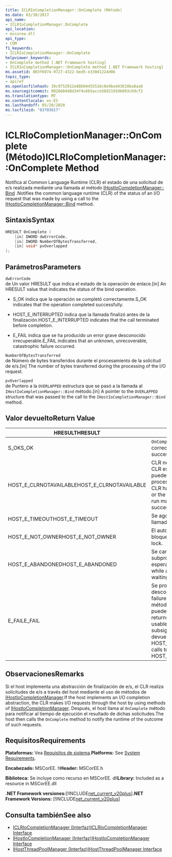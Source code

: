 ```yaml
---
title: ICLRIoCompletionManager::OnComplete (Método)
ms.date: 03/30/2017
api_name:
- ICLRIoCompletionManager.OnComplete
api_location:
- mscoree.dll
api_type:
- COM
f1_keywords:
- ICLRIoCompletionManager::OnComplete
helpviewer_keywords:
- OnComplete method [.NET Framework hosting]
- ICLRIoCompletionManager::OnComplete method [.NET Framework hosting]
ms.assetid: 003f6974-9727-4322-bed5-e330d1224d0b
topic_type:
- apiref
ms.openlocfilehash: 39c9752912e88b04455516c0e9bed43610ba8aa0
ms.sourcegitcommit: 0926684d8d34f4c6b5acce58d2193db093cb9cf2
ms.translationtype: MT
ms.contentlocale: es-ES
ms.lasthandoff: 05/20/2020
ms.locfileid: "83703817"
---
```

# <a name="iclriocompletionmanageroncomplete-method"></a><span data-ttu-id="ed4a3-102">ICLRIoCompletionManager::OnComplete (Método)</span><span class="sxs-lookup"><span data-stu-id="ed4a3-102">ICLRIoCompletionManager::OnComplete Method</span></span>
<span data-ttu-id="ed4a3-103">Notifica al Common Language Runtime (CLR) el estado de una solicitud de e/s realizada mediante una llamada al método [IHostIoCompletionManager:: Bind](ihostiocompletionmanager-bind-method.md) .</span><span class="sxs-lookup"><span data-stu-id="ed4a3-103">Notifies the common language runtime (CLR) of the status of an I/O request that was made by using a call to the [IHostIoCompletionManager::Bind](ihostiocompletionmanager-bind-method.md) method.</span></span>  
  
## <a name="syntax"></a><span data-ttu-id="ed4a3-104">Sintaxis</span><span class="sxs-lookup"><span data-stu-id="ed4a3-104">Syntax</span></span>  
  
```cpp  
HRESULT OnComplete (  
    [in] DWORD dwErrorCode,  
    [in] DWORD NumberOfBytesTransferred,  
    [in] void* pvOverlapped  
);  
```  
  
## <a name="parameters"></a><span data-ttu-id="ed4a3-105">Parámetros</span><span class="sxs-lookup"><span data-stu-id="ed4a3-105">Parameters</span></span>  
 `dwErrorCode`  
 <span data-ttu-id="ed4a3-106">de Un valor HRESULT que indica el estado de la operación de enlace.</span><span class="sxs-lookup"><span data-stu-id="ed4a3-106">[in] An HRESULT value that indicates the status of the bind operation.</span></span>  
  
- <span data-ttu-id="ed4a3-107">S_OK indica que la operación se completó correctamente.</span><span class="sxs-lookup"><span data-stu-id="ed4a3-107">S_OK indicates that the operation completed successfully.</span></span>  
  
- <span data-ttu-id="ed4a3-108">HOST_E_INTERRUPTED indica que la llamada finalizó antes de la finalización.</span><span class="sxs-lookup"><span data-stu-id="ed4a3-108">HOST_E_INTERRUPTED indicates that the call terminated before completion.</span></span>  
  
- <span data-ttu-id="ed4a3-109">E_FAIL indica que se ha producido un error grave desconocido irrecuperable.</span><span class="sxs-lookup"><span data-stu-id="ed4a3-109">E_FAIL indicates that an unknown, unrecoverable, catastrophic failure occurred.</span></span>  
  
 `NumberOfBytesTransferred`  
 <span data-ttu-id="ed4a3-110">de Número de bytes transferidos durante el procesamiento de la solicitud de e/s.</span><span class="sxs-lookup"><span data-stu-id="ed4a3-110">[in] The number of bytes transferred during the processing of the I/O request.</span></span>  
  
 `pvOverlapped`  
 <span data-ttu-id="ed4a3-111">de Puntero a la `OVERLAPPED` estructura que se pasó a la llamada al `IHostIoCompletionManager::Bind` método.</span><span class="sxs-lookup"><span data-stu-id="ed4a3-111">[in] A pointer to the `OVERLAPPED` structure that was passed to the call to the `IHostIoCompletionManager::Bind` method.</span></span>  
  
## <a name="return-value"></a><span data-ttu-id="ed4a3-112">Valor devuelto</span><span class="sxs-lookup"><span data-stu-id="ed4a3-112">Return Value</span></span>  
  
|<span data-ttu-id="ed4a3-113">HRESULT</span><span class="sxs-lookup"><span data-stu-id="ed4a3-113">HRESULT</span></span>|<span data-ttu-id="ed4a3-114">Descripción</span><span class="sxs-lookup"><span data-stu-id="ed4a3-114">Description</span></span>|  
|-------------|-----------------|  
|<span data-ttu-id="ed4a3-115">S_OK</span><span class="sxs-lookup"><span data-stu-id="ed4a3-115">S_OK</span></span>|<span data-ttu-id="ed4a3-116">`OnComplete`se devolvió correctamente.</span><span class="sxs-lookup"><span data-stu-id="ed4a3-116">`OnComplete` returned successfully.</span></span>|  
|<span data-ttu-id="ed4a3-117">HOST_E_CLRNOTAVAILABLE</span><span class="sxs-lookup"><span data-stu-id="ed4a3-117">HOST_E_CLRNOTAVAILABLE</span></span>|<span data-ttu-id="ed4a3-118">CLR no se ha cargado en un proceso o CLR está en un estado en el que no puede ejecutar código administrado ni procesar la llamada correctamente.</span><span class="sxs-lookup"><span data-stu-id="ed4a3-118">The CLR has not been loaded into a process, or the CLR is in a state in which it cannot run managed code or process the call successfully.</span></span>|  
|<span data-ttu-id="ed4a3-119">HOST_E_TIMEOUT</span><span class="sxs-lookup"><span data-stu-id="ed4a3-119">HOST_E_TIMEOUT</span></span>|<span data-ttu-id="ed4a3-120">Se agotó el tiempo de espera de la llamada.</span><span class="sxs-lookup"><span data-stu-id="ed4a3-120">The call timed out.</span></span>|  
|<span data-ttu-id="ed4a3-121">HOST_E_NOT_OWNER</span><span class="sxs-lookup"><span data-stu-id="ed4a3-121">HOST_E_NOT_OWNER</span></span>|<span data-ttu-id="ed4a3-122">El autor de la llamada no posee el bloqueo.</span><span class="sxs-lookup"><span data-stu-id="ed4a3-122">The caller does not own the lock.</span></span>|  
|<span data-ttu-id="ed4a3-123">HOST_E_ABANDONED</span><span class="sxs-lookup"><span data-stu-id="ed4a3-123">HOST_E_ABANDONED</span></span>|<span data-ttu-id="ed4a3-124">Se canceló un evento mientras un subproceso o fibra bloqueados estaba esperando en él.</span><span class="sxs-lookup"><span data-stu-id="ed4a3-124">An event was canceled while a blocked thread or fiber was waiting on it.</span></span>|  
|<span data-ttu-id="ed4a3-125">E_FAIL</span><span class="sxs-lookup"><span data-stu-id="ed4a3-125">E_FAIL</span></span>|<span data-ttu-id="ed4a3-126">Se produjo un error grave desconocido.</span><span class="sxs-lookup"><span data-stu-id="ed4a3-126">An unknown catastrophic failure occurred.</span></span> <span data-ttu-id="ed4a3-127">Después de que un método devuelve E_FAIL, CLR ya no se puede usar en el proceso.</span><span class="sxs-lookup"><span data-stu-id="ed4a3-127">After a method returns E_FAIL, the CLR is no longer usable within the process.</span></span> <span data-ttu-id="ed4a3-128">Las llamadas subsiguientes a métodos de hospedaje devuelven HOST_E_CLRNOTAVAILABLE.</span><span class="sxs-lookup"><span data-stu-id="ed4a3-128">Subsequent calls to hosting methods return HOST_E_CLRNOTAVAILABLE.</span></span>|  
  
## <a name="remarks"></a><span data-ttu-id="ed4a3-129">Observaciones</span><span class="sxs-lookup"><span data-stu-id="ed4a3-129">Remarks</span></span>  
 <span data-ttu-id="ed4a3-130">Si el host implementa una abstracción de finalización de e/s, el CLR realiza solicitudes de e/s a través del host mediante el uso de métodos de [IHostIoCompletionManager](ihostiocompletionmanager-interface.md).</span><span class="sxs-lookup"><span data-stu-id="ed4a3-130">If the host implements an I/O completion abstraction, the CLR makes I/O requests through the host by using methods of [IHostIoCompletionManager](ihostiocompletionmanager-interface.md).</span></span> <span data-ttu-id="ed4a3-131">Después, el host llama al `OnComplete` método para notificar al tiempo de ejecución el resultado de dichas solicitudes.</span><span class="sxs-lookup"><span data-stu-id="ed4a3-131">The host then calls the `OnComplete` method to notify the runtime of the outcome of such requests.</span></span>  
  
## <a name="requirements"></a><span data-ttu-id="ed4a3-132">Requisitos</span><span class="sxs-lookup"><span data-stu-id="ed4a3-132">Requirements</span></span>  
 <span data-ttu-id="ed4a3-133">**Plataformas:** Vea [Requisitos de sistema](../../get-started/system-requirements.md).</span><span class="sxs-lookup"><span data-stu-id="ed4a3-133">**Platforms:** See [System Requirements](../../get-started/system-requirements.md).</span></span>  
  
 <span data-ttu-id="ed4a3-134">**Encabezado:** MSCorEE. h</span><span class="sxs-lookup"><span data-stu-id="ed4a3-134">**Header:** MSCorEE.h</span></span>  
  
 <span data-ttu-id="ed4a3-135">**Biblioteca:** Se incluye como recurso en MSCorEE. dll</span><span class="sxs-lookup"><span data-stu-id="ed4a3-135">**Library:** Included as a resource in MSCorEE.dll</span></span>  
  
 <span data-ttu-id="ed4a3-136">**.NET Framework versiones:**[!INCLUDE[net_current_v20plus](../../../../includes/net-current-v20plus-md.md)]</span><span class="sxs-lookup"><span data-stu-id="ed4a3-136">**.NET Framework Versions:** [!INCLUDE[net_current_v20plus](../../../../includes/net-current-v20plus-md.md)]</span></span>  
  
## <a name="see-also"></a><span data-ttu-id="ed4a3-137">Consulta también</span><span class="sxs-lookup"><span data-stu-id="ed4a3-137">See also</span></span>

- [<span data-ttu-id="ed4a3-138">ICLRIoCompletionManager (Interfaz)</span><span class="sxs-lookup"><span data-stu-id="ed4a3-138">ICLRIoCompletionManager Interface</span></span>](iclriocompletionmanager-interface.md)
- [<span data-ttu-id="ed4a3-139">IHostIoCompletionManager (Interfaz)</span><span class="sxs-lookup"><span data-stu-id="ed4a3-139">IHostIoCompletionManager Interface</span></span>](ihostiocompletionmanager-interface.md)
- [<span data-ttu-id="ed4a3-140">IHostThreadPoolManager (Interfaz)</span><span class="sxs-lookup"><span data-stu-id="ed4a3-140">IHostThreadPoolManager Interface</span></span>](ihostthreadpoolmanager-interface.md)
